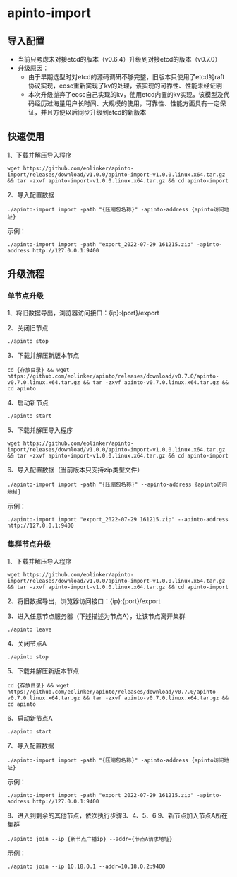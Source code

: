 # apinto-import
## 导入配置
- 当前只考虑未对接etcd的版本（v0.6.4）升级到对接etcd的版本（v0.7.0）
- 升级原因：
  - 由于早期选型时对etcd的源码调研不够完整，旧版本只使用了etcd的raft协议实现，eosc重新实现了kv的处理，该实现的可靠性、性能未经证明
  - 本次升级抛弃了eosc自己实现的kv，使用etcd内置的kv实现，该模型及代码经历过海量用户长时间、大规模的使用，可靠性、性能方面具有一定保证，并且方便以后同步升级到etcd的新版本
  
## 快速使用
1、下载并解压导入程序
```
wget https://github.com/eolinker/apinto-import/releases/download/v1.0.0/apinto-import-v1.0.0.linux.x64.tar.gz && tar -zxvf apinto-import-v1.0.0.linux.x64.tar.gz && cd apinto-import
```
2、导入配置数据
```
./apinto-import import -path "{压缩包名称}" -apinto-address {apinto访问地址}
```
示例：
```
./apinto-import import -path "export_2022-07-29 161215.zip" -apinto-address http://127.0.0.1:9400
```

## 升级流程
### 单节点升级
1、将旧数据导出，浏览器访问接口：{ip}:{port}/export

2、关闭旧节点
```
./apinto stop
```
3、下载并解压新版本节点
 ```
cd {存放目录} && wget https://github.com/eolinker/apinto/releases/download/v0.7.0/apinto-v0.7.0.linux.x64.tar.gz && tar -zxvf apinto-v0.7.0.linux.x64.tar.gz && cd apinto
```
4、启动新节点
```
./apinto start
```
5、下载并解压导入程序
```
wget https://github.com/eolinker/apinto-import/releases/download/v1.0.0/apinto-import-v1.0.0.linux.x64.tar.gz && tar -zxvf apinto-import-v1.0.0.linux.x64.tar.gz && cd apinto-import
```
6、导入配置数据（当前版本只支持zip类型文件）
```
./apinto-import import -path "{压缩包名称}" --apinto-address {apinto访问地址}
```
示例：
```
./apinto-import import "export_2022-07-29 161215.zip" --apinto-address http://127.0.0.1:9400
```
### 集群节点升级
1、下载并解压导入程序
```
wget https://github.com/eolinker/apinto-import/releases/download/v1.0.0/apinto-import-v1.0.0.linux.x64.tar.gz && tar -zxvf apinto-import-v1.0.0.linux.x64.tar.gz && cd apinto-import
```
2、将旧数据导出，浏览器访问接口：{ip}:{port}/export

3、进入任意节点服务器（下述描述为节点A），让该节点离开集群
```
./apinto leave
```
4、关闭节点A
```
./apinto stop
```
5、下载并解压新版本节点
```
cd {存放目录} && wget https://github.com/eolinker/apinto/releases/download/v0.7.0/apinto-v0.7.0.linux.x64.tar.gz && tar -zxvf apinto-v0.7.0.linux.x64.tar.gz && cd apinto
```
6、启动新节点A
```
./apinto start
```
7、导入配置数据
```
./apinto-import import -path "{压缩包名称}" -apinto-address {apinto访问地址}
```
示例：
```
./apinto-import import -path "export_2022-07-29 161215.zip" -apinto-address http://127.0.0.1:9400
```
8、进入到剩余的其他节点，依次执行步骤3、4、5、6
9、新节点加入节点A所在集群
```
./apinto join --ip {新节点广播ip} --addr={节点A请求地址}
```
示例：
```
./apinto join --ip 10.18.0.1 --addr=10.18.0.2:9400
```
